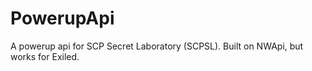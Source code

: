 # PowerupApi
A powerup api for SCP Secret Laboratory (SCPSL). Built on NWApi, but works for Exiled. 
